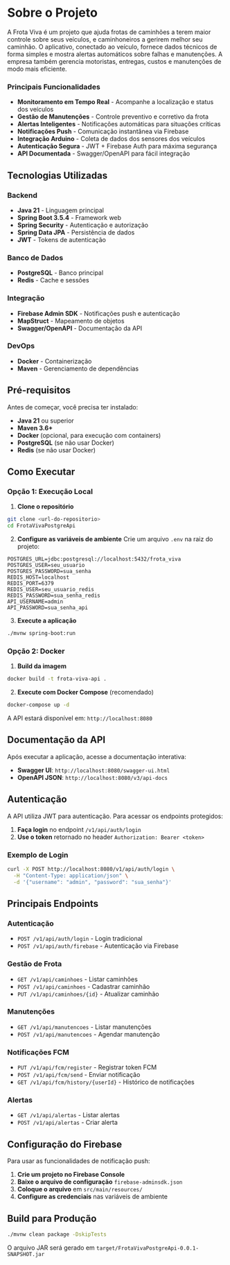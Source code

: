 # Sobre o Projeto

A Frota Viva é um projeto que ajuda frotas de caminhões a terem maior controle sobre seus veículos, e caminhoneiros a gerirem melhor seu caminhão. O aplicativo, conectado ao veículo, fornece dados técnicos de forma simples e mostra alertas automáticos sobre falhas e manutenções. A empresa também gerencia motoristas, entregas, custos e manutenções de modo mais eficiente.

### Principais Funcionalidades

- **Monitoramento em Tempo Real** - Acompanhe a localização e status dos veículos
- **Gestão de Manutenções** - Controle preventivo e corretivo da frota
- **Alertas Inteligentes** - Notificações automáticas para situações críticas
- **Notificações Push** - Comunicação instantânea via Firebase
- **Integração Arduino** - Coleta de dados dos sensores dos veículos
- **Autenticação Segura** - JWT + Firebase Auth para máxima segurança
- **API Documentada** - Swagger/OpenAPI para fácil integração

## Tecnologias Utilizadas

### Backend
- **Java 21** - Linguagem principal
- **Spring Boot 3.5.4** - Framework web
- **Spring Security** - Autenticação e autorização
- **Spring Data JPA** - Persistência de dados
- **JWT** - Tokens de autenticação

### Banco de Dados
- **PostgreSQL** - Banco principal
- **Redis** - Cache e sessões

### Integração
- **Firebase Admin SDK** - Notificações push e autenticação
- **MapStruct** - Mapeamento de objetos
- **Swagger/OpenAPI** - Documentação da API

### DevOps
- **Docker** - Containerização
- **Maven** - Gerenciamento de dependências

## Pré-requisitos

Antes de começar, você precisa ter instalado:

- **Java 21** ou superior
- **Maven 3.6+**
- **Docker** (opcional, para execução com containers)
- **PostgreSQL** (se não usar Docker)
- **Redis** (se não usar Docker)

## Como Executar

### Opção 1: Execução Local

1. **Clone o repositório**
```bash
git clone <url-do-repositorio>
cd FrotaVivaPostgreApi
```

2. **Configure as variáveis de ambiente**
Crie um arquivo `.env` na raiz do projeto:
```env
POSTGRES_URL=jdbc:postgresql://localhost:5432/frota_viva
POSTGRES_USER=seu_usuario
POSTGRES_PASSWORD=sua_senha
REDIS_HOST=localhost
REDIS_PORT=6379
REDIS_USER=seu_usuario_redis
REDIS_PASSWORD=sua_senha_redis
API_USERNAME=admin
API_PASSWORD=sua_senha_api
```

3. **Execute a aplicação**
```bash
./mvnw spring-boot:run
```

### Opção 2: Docker

1. **Build da imagem**
```bash
docker build -t frota-viva-api .
```

2. **Execute com Docker Compose** (recomendado)
```bash
docker-compose up -d
```

A API estará disponível em: `http://localhost:8080`

## Documentação da API

Após executar a aplicação, acesse a documentação interativa:

- **Swagger UI**: `http://localhost:8080/swagger-ui.html`
- **OpenAPI JSON**: `http://localhost:8080/v3/api-docs`

## Autenticação

A API utiliza JWT para autenticação. Para acessar os endpoints protegidos:

1. **Faça login** no endpoint `/v1/api/auth/login`
2. **Use o token** retornado no header `Authorization: Bearer <token>`

### Exemplo de Login
```bash
curl -X POST http://localhost:8080/v1/api/auth/login \
  -H "Content-Type: application/json" \
  -d '{"username": "admin", "password": "sua_senha"}'
```

## Principais Endpoints

### Autenticação
- `POST /v1/api/auth/login` - Login tradicional
- `POST /v1/api/auth/firebase` - Autenticação via Firebase

### Gestão de Frota
- `GET /v1/api/caminhoes` - Listar caminhões
- `POST /v1/api/caminhoes` - Cadastrar caminhão
- `PUT /v1/api/caminhoes/{id}` - Atualizar caminhão

### Manutenções
- `GET /v1/api/manutencoes` - Listar manutenções
- `POST /v1/api/manutencoes` - Agendar manutenção

### Notificações FCM
- `PUT /v1/api/fcm/register` - Registrar token FCM
- `POST /v1/api/fcm/send` - Enviar notificação
- `GET /v1/api/fcm/history/{userId}` - Histórico de notificações

### Alertas
- `GET /v1/api/alertas` - Listar alertas
- `POST /v1/api/alertas` - Criar alerta

## Configuração do Firebase

Para usar as funcionalidades de notificação push:

1. **Crie um projeto no Firebase Console**
2. **Baixe o arquivo de configuração** `firebase-adminsdk.json`
3. **Coloque o arquivo** em `src/main/resources/`
4. **Configure as credenciais** nas variáveis de ambiente


## Build para Produção

```bash
./mvnw clean package -DskipTests
```

O arquivo JAR será gerado em `target/FrotaVivaPostgreApi-0.0.1-SNAPSHOT.jar`
